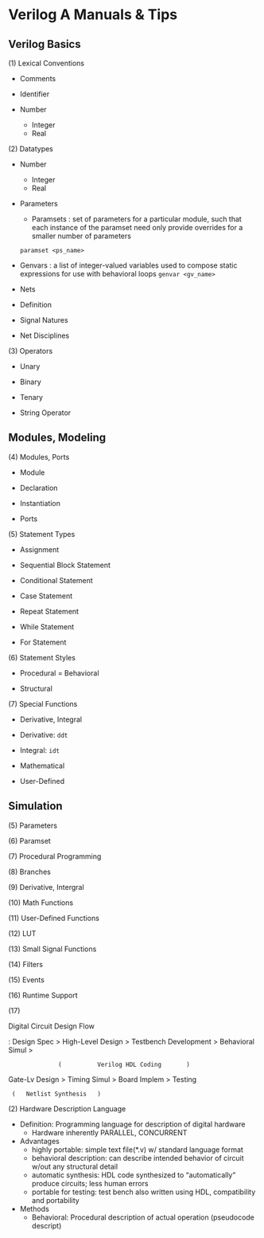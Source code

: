 # Verilog A Manuals & Tips

## Verilog Basics

(1) Lexical Conventions

* Comments

* Identifier

* Number
  * Integer
  * Real

(2) Datatypes

* Number
  * Integer
  * Real

* Parameters
  * Paramsets : set of parameters for a particular module, such that each instance of the paramset need only provide overrides for a smaller number of parameters
   ```
   paramset <ps_name>
   ```

* Genvars : a list of integer-valued variables used to compose static expressions for use with behavioral loops
  ``genvar <gv_name> ``

* Nets
 * Definition
 * Signal Natures
 * Net Disciplines

(3) Operators

* Unary

* Binary

* Tenary

* String Operator

## Modules, Modeling

(4) Modules, Ports

* Module

* Declaration

* Instantiation

* Ports


(5) Statement Types

* Assignment

* Sequential Block Statement

* Conditional Statement

* Case Statement

* Repeat Statement

* While Statement

* For Statement


(6) Statement Styles

* Procedural = Behavioral

* Structural


(7) Special Functions

* Derivative, Integral
 * Derivative: ``ddt``
 * Integral: ``idt``


* Mathematical

* User-Defined


## Simulation




(5) Parameters

(6) Paramset

(7) Procedural Programming

(8) Branches

(9) Derivative, Intergral

(10) Math Functions

(11) User-Defined Functions

(12) LUT

(13) Small Signal Functions

(14) Filters

(15) Events

(16) Runtime Support

(17) 


Digital Circuit Design Flow

: Design Spec > High-Level Design > Testbench Development > Behavioral Simul \>

                  (          Verilog HDL Coding       )
                
Gate-Lv Design > Timing Simul > Board Implem > Testing

     (   Netlist Synthesis   )

(2) Hardware Description Language
* Definition: Programming language for description of digital hardware
  * Hardware inherently PARALLEL, CONCURRENT
* Advantages
  * highly portable: simple text file(*.v) w/ standard language format
  * behavioral description: can describe intended behavior of circuit w/out any structural detail
  * automatic synthesis: HDL code synthesized to “automatically” produce circuits; less human errors
  * portable for testing: test bench also written using HDL, compatibility and portability
* Methods
  * Behavioral: Procedural description of actual operation (pseudocode descript)
